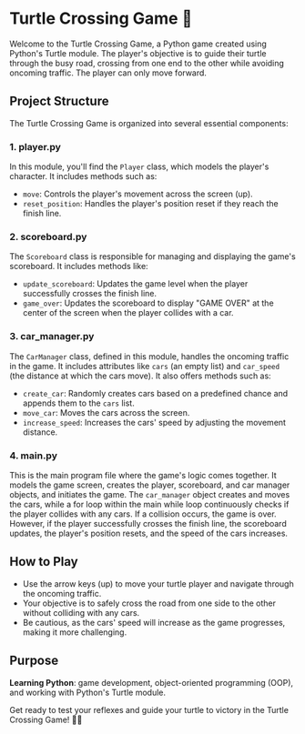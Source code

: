 # Turtle Crossing Game 🐢

Welcome to the Turtle Crossing Game, a Python game created using Python's Turtle module. The player's objective is to guide their turtle through the busy road, crossing from one end to the other while avoiding oncoming traffic. The player can only move forward.

## Project Structure

The Turtle Crossing Game is organized into several essential components:

### 1. **player.py**

In this module, you'll find the `Player` class, which models the player's character. It includes methods such as:

- `move`: Controls the player's movement across the screen (up).
- `reset_position`: Handles the player's position reset if they reach the finish line.

### 2. **scoreboard.py**

The `Scoreboard` class is responsible for managing and displaying the game's scoreboard. It includes methods like:

- `update_scoreboard`: Updates the game level when the player successfully crosses the finish line.
- `game_over`: Updates the scoreboard to display "GAME OVER" at the center of the screen when the player collides with a car.

### 3. **car_manager.py**

The `CarManager` class, defined in this module, handles the oncoming traffic in the game. It includes attributes like `cars` (an empty list) and `car_speed` (the distance at which the cars move). It also offers methods such as:

- `create_car`: Randomly creates cars based on a predefined chance and appends them to the `cars` list.
- `move_car`: Moves the cars across the screen.
- `increase_speed`: Increases the cars' speed by adjusting the movement distance.

### 4. **main.py**

This is the main program file where the game's logic comes together. It models the game screen, creates the player, scoreboard, and car manager objects, and initiates the game. The `car_manager` object creates and moves the cars, while a for loop within the main while loop continuously checks if the player collides with any cars. If a collision occurs, the game is over. However, if the player successfully crosses the finish line, the scoreboard updates, the player's position resets, and the speed of the cars increases.

## How to Play

- Use the arrow keys (up) to move your turtle player and navigate through the oncoming traffic.
- Your objective is to safely cross the road from one side to the other without colliding with any cars.
- Be cautious, as the cars' speed will increase as the game progresses, making it more challenging.

## Purpose

**Learning Python**: game development, object-oriented programming (OOP), and working with Python's Turtle module.

Get ready to test your reflexes and guide your turtle to victory in the Turtle Crossing Game! 🚗🏁
